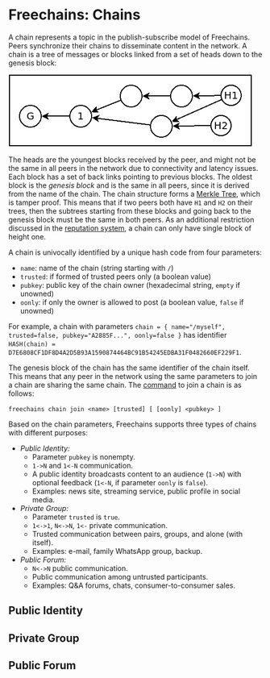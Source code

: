# Freechains: Chains

A chain represents a topic in the publish-subscribe model of Freechains.
Peers synchronize their chains to disseminate content in the network.
A chain is a tree of messages or blocks linked from a set of heads down to the
genesis block:

<img src="chain.png">

The heads are the youngest blocks received by the peer, and might not be the
same in all peers in the network due to connectivity and latency issues.
Each block has a set of back links pointing to previous blocks.
The oldest block is the *genesis block* and is the same in all peers, since it
is derived from the name of the chain.
The chain structure forms a [Merkle Tree](https://en.wikipedia.org/wiki/Merkle_tree),
which is tamper proof.
This means that if two peers both have `H1` and `H2` on their trees, then the
subtrees starting from these blocks and going back to the genesis block must be
the same in both peers.
As an additional restriction discussed in the [reputation system](reps.md), a
chain can only have single block of height one.

A chain is univocally identified by a unique hash code from four parameters:

- `name`:    name of the chain (string starting with `/`)
- `trusted`: if formed of trusted peers only (a boolean value)
- `pubkey`:  public key of the chain owner (hexadecimal string, `empty` if unowned)
- `oonly`:   if only the owner is allowed to post (a boolean value, `false` if unowned)

<!-- BLAKE2b Curve25519 -->

For example, a chain with parameters
    `chain = { name="/myself", trusted=false, pubkey="A2885F...", oonly=false }`
has identifier `HASH(chain) = D7E6808CF1DF8D4A2D5B93A1590874464BC91B54245EDBA31F0482660EF229F1`.

The genesis block of the chain has the same identifier of the chain itself.
This means that any peer in the network using the same parameters to join a
chain are sharing the same chain.
The [command](cmds.md#chain-join) to join a chain is as follows:

```
freechains chain join <name> [trusted] [ [oonly] <pubkey> ]
```

Based on the chain parameters, Freechains supports three types of chains with
different purposes:

- *Public Identity:*
    - Parameter `pubkey` is nonempty.
    - `1->N` and `1<-N` communication.
    - A public identity broadcasts content to an audience (`1->N`) with
      optional feedback (`1<-N`, if parameter `oonly` is `false`).
    - Examples: news site, streaming service, public profile in social media.
- *Private Group:*
    - Parameter `trusted` is `true`.
    - `1<->1`, `N<->N`, `1<-` private communication.
    - Trusted communication between pairs, groups, and alone (with itself).
    - Examples: e-mail, family WhatsApp group, backup.
- *Public Forum:*
    - `N<->N` public communication.
    - Public communication among untrusted participants.
    - Examples: Q&A forums, chats, consumer-to-consumer sales.

## Public Identity

<!--
In a public identity chain, a person or organization registers its public key
as

freechains chain join /obama B2853F4570903EF3ECC941F3497C08EC9FB9B03C4154D9B27FF3E331BC7B6431
-->

## Private Group

## Public Forum
